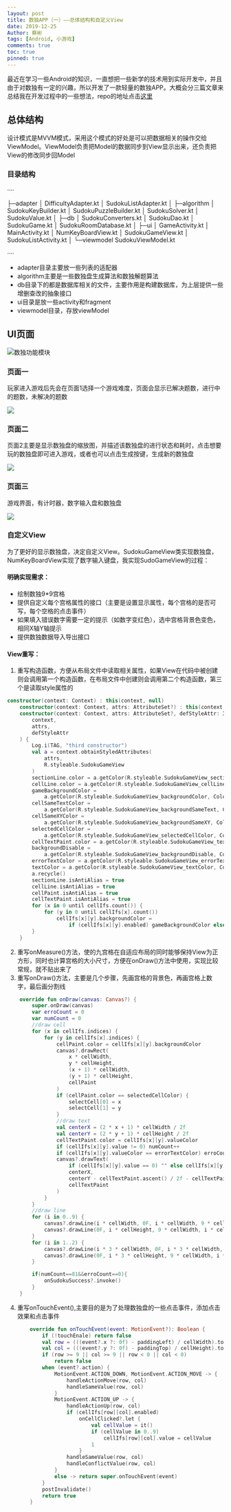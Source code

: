 ```yaml
---
layout: post
title: 数独APP（一）——总体结构和自定义View
date: 2019-12-25
Author: 蔡彬
tags: [Android, 小游戏]
comments: true
toc: true
pinned: true
---
```


最近在学习一些Android的知识，一直想把一些新学的技术用到实际开发中，并且由于对数独有一定的兴趣，所以开发了一款轻量的数独APP。大概会分三篇文章来总结我在开发过程中的一些想法，repo的地址点击[这里](https://github.com/846400461/Sudoku-App)


## 总体结构

设计模式是MVVM模式，采用这个模式的好处是可以把数据相关的操作交给ViewModel。ViewModel负责把Model的数据同步到View显示出来，还负责把View的修改同步回Model

### 目录结构

····

├─adapter
│      DifficultyAdapter.kt
│      SudokuListAdapter.kt
│
├─algorithm
│      SudokuKeyBuilder.kt
│      SudokuPuzzleBuilder.kt
│      SudokuSolver.kt
│      SudokuValue.kt
│
├─db
│      SudokuConverters.kt
│      SudokuDao.kt
│      SudokuGame.kt
│      SudokuRoomDatabase.kt
│
├─ui
│      GameActivity.kt
│      MainActivity.kt
│      NumKeyBoardView.kt
│      SudokuGameView.kt
│      SudokuListActivity.kt
│
└─viewmodel
        SudokuViewModel.kt

····

- adapter目录主要放一些列表的适配器
- algorithm主要是一些数独盘生成算法和数独解题算法
- db目录下的都是数据库相关的文件，主要作用是构建数据库，为上层提供一些增删查改的抽象接口
- ui目录是放一些activity和fragment
- viewmodel目录，存放viewModel

## UI页面

![数独功能模块](..\images\sudokuFeatures.jpg)

### 页面一

玩家进入游戏后先会在页面1选择一个游戏难度，页面会显示已解决题数，进行中的题数，未解决的题数

![](..\images\Screenshot_2019-12-24-16-58-06.png)

### 页面二

页面2主要是显示数独盘的缩放图，并描述该数独盘的进行状态和耗时，点击想要玩的数独盘即可进入游戏，或者也可以点击生成按键，生成新的数独盘

![](..\images\Screenshot_2019-12-24-16-58-41.png)

### 页面三

游戏界面，有计时器，数字输入盘和数独盘

![](..\images\Screenshot_2019-12-24-16-59-24.png)

### 自定义View

为了更好的显示数独盘，决定自定义View。SudokuGameView类实现数独盘，NumKeyBoardView实现了数字输入键盘，我实现SudoGameView的过程：

#### 明确实现需求：

- 绘制数独9*9宫格
- 提供自定义每个宫格属性的接口（主要是设置显示属性，每个宫格的是否可写，每个空格的点击事件）
- 如果填入错误数字需要一定的提示（如数字变红色），选中宫格背景色变色，相同X轴Y轴提示
- 提供数独数据导入导出接口

#### View重写：

1. 重写构造函数，方便从布局文件中读取相关属性，如果View在代码中被创建则会调用第一个构造函数，在布局文件中创建则会调用第二个构造函数，第三个是读取style属性的

```kotlin
constructor(context: Context) : this(context, null)
    constructor(context: Context, attrs: AttributeSet?) : this(context, attrs, 0)
    constructor(context: Context, attrs: AttributeSet?, defStyleAttr: Int) : super(
        context,
        attrs,
        defStyleAttr
    ) {
        Log.i(TAG, "third constructor")
        val a = context.obtainStyledAttributes(
            attrs,
            R.styleable.SudokuGameView
        )
        sectionLine.color = a.getColor(R.styleable.SudokuGameView_sectionLineColor, Color.GRAY)
        cellLine.color = a.getColor(R.styleable.SudokuGameView_cellLineColor, Color.DKGRAY)
        gameBackgroundColor =
            a.getColor(R.styleable.SudokuGameView_backgroundColor, Color.rgb(54, 54, 54))
        cellSameTextColor =
            a.getColor(R.styleable.SudokuGameView_backgroundSameText, Color.rgb(159, 182, 205))
        cellSameXYColor =
            a.getColor(R.styleable.SudokuGameView_backgroundSameXY, Color.rgb(0x57, 0x70, 0xb2))
        selectedCellColor =
            a.getColor(R.styleable.SudokuGameView_selectedCellColor, Color.rgb(176, 224, 230))
        cellTextPaint.color = a.getColor(R.styleable.SudokuGameView_textColor, Color.WHITE)
        backgroundDisable =
            a.getColor(R.styleable.SudokuGameView_backgroundDisable, Color.rgb(105, 105, 105))
        errorTextColor = a.getColor(R.styleable.SudokuGameView_errorTextColor, Color.RED)
        textColor = a.getColor(R.styleable.SudokuGameView_textColor, Color.WHITE)
        a.recycle()
        sectionLine.isAntiAlias = true
        cellLine.isAntiAlias = true
        cellPaint.isAntiAlias = true
        cellTextPaint.isAntiAlias = true
        for (x in 0 until cellIfs.count()) {
            for (y in 0 until cellIfs[x].count())
                cellIfs[x][y].backgroundColor =
                    if (cellIfs[x][y].enabled) gameBackgroundColor else backgroundDisable
        }
    }
```

2. 重写onMeasure()方法，使的九宫格在自适应布局的同时能够保持View为正方形，同时也计算宫格的大小尺寸，方便在onDraw()方法中使用，实现比较常规，就不贴出来了
3. 重写onDraw()方法，主要是几个步骤，先画宫格的背景色，再画宫格上数字，最后画分割线

```kotlin
    override fun onDraw(canvas: Canvas?) {
        super.onDraw(canvas)
        var erroCount = 0
        var numCount = 0
        //draw cell
        for (x in cellIfs.indices) {
            for (y in cellIfs[x].indices) {
                cellPaint.color = cellIfs[x][y].backgroundColor
                canvas?.drawRect(
                    x * cellWidth,
                    y * cellHeight,
                    (x + 1) * cellWidth,
                    (y + 1) * cellHeight,
                    cellPaint
                )
                if (cellPaint.color == selectedCellColor) {
                    selectCell[0] = x
                    selectCell[1] = y
                }
                //draw text
                val centerX = (2 * x + 1) * cellWidth / 2f
                val centerY = (2 * y + 1) * cellHeight / 2f
                cellTextPaint.color = cellIfs[x][y].valueColor
                if (cellIfs[x][y].value != 0) numCount++
                if (cellIfs[x][y].valueColor == errorTextColor) erroCount++
                canvas?.drawText(
                    if (cellIfs[x][y].value == 0) "" else cellIfs[x][y].value.toString(),
                    centerX,
                    centerY - cellTextPaint.ascent() / 2f - cellTextPaint.descent() / 2f,
                    cellTextPaint
                )
            }
        }
        //draw line
        for (i in 0..9) {
            canvas?.drawLine(i * cellWidth, 0F, i * cellWidth, 9 * cellHeight, cellLine)
            canvas?.drawLine(0F, i * cellHeight, 9 * cellWidth, i * cellHeight, cellLine)
        }
        for (i in 1..2) {
            canvas?.drawLine(i * 3 * cellWidth, 0F, i * 3 * cellWidth, 9 * cellWidth, sectionLine)
            canvas?.drawLine(0F, i * 3 * cellHeight, 9 * cellWidth, i * 3 * cellHeight, sectionLine)
        }

        if(numCount==81&&erroCount==0){
            onSudokuSuccess?.invoke()
        }
    }
```

4. 重写onTouchEvent(),主要目的是为了处理数独盘的一些点击事件，添加点击效果和点击事件

   ```kotlin
       override fun onTouchEvent(event: MotionEvent?): Boolean {
           if (!touchEnale) return false
           val row = (((event?.x ?: 0f) - paddingLeft) / cellWidth).toInt()
           val col = (((event?.y ?: 0f) - paddingTop) / cellHeight).toInt()
           if (row >= 9 || col >= 9 || row < 0 || col < 0)
               return false
           when (event?.action) {
               MotionEvent.ACTION_DOWN, MotionEvent.ACTION_MOVE -> {
                   handleActionMove(row, col)
                   handleSameValue(row, col)
               }
               MotionEvent.ACTION_UP -> {
                   handleActionUp(row, col)
                   if (cellIfs[row][col].enabled)
                       onCellClicked?.let {
                           val cellValue = it()
                           if (cellValue in 0..9)
                               cellIfs[row][col].value = cellValue
                           1
                       }
                   handleSameValue(row, col)
                   handleConflictValue(row, col)
               }
               else -> return super.onTouchEvent(event)
           }
           postInvalidate()
           return true
       }
   ```

   